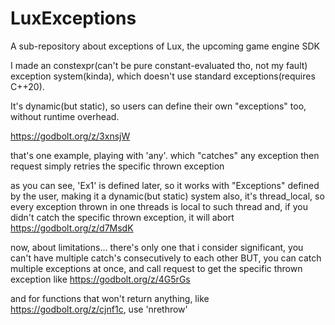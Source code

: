 # LuxExceptions
A sub-repository about exceptions of Lux, the upcoming game engine SDK


I made an constexpr(can't be pure constant-evaluated tho, not my fault) exception system(kinda), which doesn't use standard exceptions(requires C++20).

It's dynamic(but static), so users can define their own "exceptions" too, without runtime overhead.

https://godbolt.org/z/3xnsjW

that's one example, playing with 'any'. which "catches" any exception
then request simply retries the specific thrown exception

as you can see, 'Ex1' is defined later, so it works with "Exceptions" defined by the user, making it a dynamic(but static) system
also, it's thread_local, so every exception thrown in one threads is local to such thread
and, if you didn't catch the specific thrown exception, it will abort https://godbolt.org/z/d7MsdK

now, about limitations... there's only one that i consider significant, you can't have multiple catch's consecutively to each other
BUT, you can catch multiple exceptions at once, and call request to get the specific thrown exception
like https://godbolt.org/z/4G5rGs

and for functions that won't return anything, like https://godbolt.org/z/cjnf1c, use 'nrethrow'